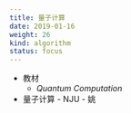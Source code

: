 ```yaml
---
title: 量子计算
date: 2019-01-16
weight: 26
kind: algorithm
status: focus
---
```


* 教材
  *  *Quantum Computation*  
* 量子计算 - NJU - 姚